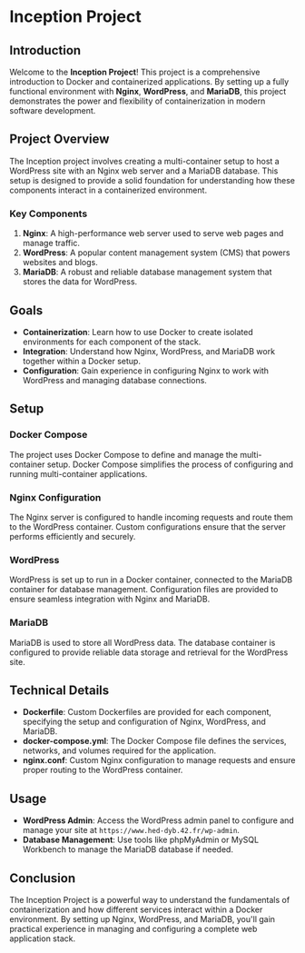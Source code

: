 # Inception Project

## Introduction

Welcome to the **Inception Project**! This project is a comprehensive introduction to Docker and containerized applications. By setting up a fully functional environment with **Nginx**, **WordPress**, and **MariaDB**, this project demonstrates the power and flexibility of containerization in modern software development.

## Project Overview

The Inception project involves creating a multi-container setup to host a WordPress site with an Nginx web server and a MariaDB database. This setup is designed to provide a solid foundation for understanding how these components interact in a containerized environment.

### Key Components

1. **Nginx**: A high-performance web server used to serve web pages and manage traffic.
2. **WordPress**: A popular content management system (CMS) that powers websites and blogs.
3. **MariaDB**: A robust and reliable database management system that stores the data for WordPress.

## Goals

- **Containerization**: Learn how to use Docker to create isolated environments for each component of the stack.
- **Integration**: Understand how Nginx, WordPress, and MariaDB work together within a Docker setup.
- **Configuration**: Gain experience in configuring Nginx to work with WordPress and managing database connections.

## Setup 

### Docker Compose

The project uses Docker Compose to define and manage the multi-container setup. Docker Compose simplifies the process of configuring and running multi-container applications.

### Nginx Configuration

The Nginx server is configured to handle incoming requests and route them to the WordPress container. Custom configurations ensure that the server performs efficiently and securely.

### WordPress

WordPress is set up to run in a Docker container, connected to the MariaDB container for database management. Configuration files are provided to ensure seamless integration with Nginx and MariaDB.

### MariaDB

MariaDB is used to store all WordPress data. The database container is configured to provide reliable data storage and retrieval for the WordPress site.

## Technical Details

- **Dockerfile**: Custom Dockerfiles are provided for each component, specifying the setup and configuration of Nginx, WordPress, and MariaDB.
- **docker-compose.yml**: The Docker Compose file defines the services, networks, and volumes required for the application.
- **nginx.conf**: Custom Nginx configuration to manage requests and ensure proper routing to the WordPress container.


## Usage

- **WordPress Admin**: Access the WordPress admin panel to configure and manage your site at `https://www.hed-dyb.42.fr/wp-admin`.
- **Database Management**: Use tools like phpMyAdmin or MySQL Workbench to manage the MariaDB database if needed.

## Conclusion

The Inception Project is a powerful way to understand the fundamentals of containerization and how different services interact within a Docker environment. By setting up Nginx, WordPress, and MariaDB, you'll gain practical experience in managing and configuring a complete web application stack.
